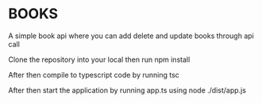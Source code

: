 # BOOKS
A simple book api where you can add delete and update books through api call

Clone the repository into your local then run 
npm install

After then compile to typescript code by running
tsc

After then start the application by running app.ts using
node ./dist/app.js

